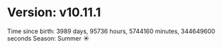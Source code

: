 # Version: v10.11.1
Time since birth: 3989 days, 95736 hours, 5744160 minutes, 344649600 seconds
Season: Summer ☀️

